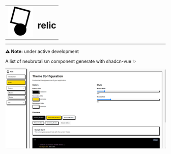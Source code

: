 <div align="center">
  <table border="0" align="center">
    <tr>
      <td align="center"><img src="https://raw.githubusercontent.com/Abizrh/relic/main/public/logo.svg" height="96"/></td>
      <td align="center"><h1>relic</h1></td>
    </tr>
  </table>
</div>
<hr/>

**⚠️ Note:** under active development 

A list of neubrutalism component generate with shadcn-vue ✨


![hero](https://raw.githubusercontent.com/Abizrh/relic/main/public/hero.png)
